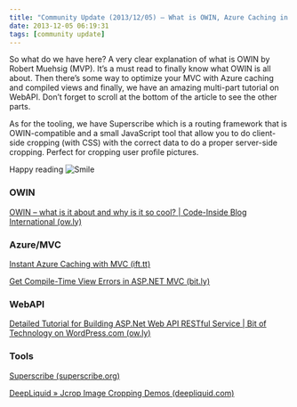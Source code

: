 ```yaml
---
title: "Community Update (2013/12/05) – What is OWIN, Azure Caching in MVC, WebAPI Deep Tutorial and some tools"
date: 2013-12-05 06:19:31
tags: [community update]
---
```


So what do we have here? A very clear explanation of what is OWIN by Robert Muehsig (MVP). It’s a must read to finally know what OWIN is all about. Then there’s some way to optimize your MVC with Azure caching and compiled views and finally, we have an amazing multi-part tutorial on WebAPI. Don’t forget to scroll at the bottom of the article to see the other parts.

As for the tooling, we have Superscribe which is a routing framework that is OWIN-compatible and a small JavaScript tool that allow you to do client-side cropping (with CSS) with the correct data to do a proper server-side cropping. Perfect for cropping user profile pictures.

Happy reading ![Smile](/posts/files/wlEmoticon-smile.png)

### OWIN

[OWIN – what is it about and why is it so cool? | Code-Inside Blog International (ow.ly)](http://ow.ly/rsg24)

### Azure/MVC

[Instant Azure Caching with MVC (ift.tt)](http://ift.tt/1c4dJJ2)

[Get Compile-Time View Errors in ASP.NET MVC (bit.ly)](http://bit.ly/1iBJ3HW)

### WebAPI

[Detailed Tutorial for Building ASP.Net Web API RESTful Service | Bit of Technology on WordPress.com (ow.ly)](http://ow.ly/rsukt)

### Tools

[Superscribe (superscribe.org)](http://superscribe.org/)

[DeepLiquid » Jcrop Image Cropping Demos (deepliquid.com)](http://deepliquid.com/projects/Jcrop/demos.php?demo=thumbnail)